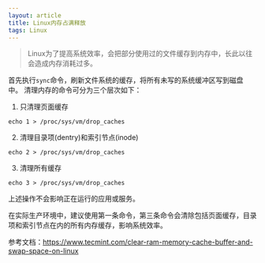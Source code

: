 ```yaml
---
layout: article
title: Linux内存占满释放
tags: Linux
---
```


> Linux为了提高系统效率，会把部分使用过的文件缓存到内存中，长此以往会造成内存消耗过多。

<!--more-->

首先执行`sync`命令，刷新文件系统的缓存，将所有未写的系统缓冲区写到磁盘中。
清理内存的命令可分为三个层次如下：
1. 只清理页面缓存
```shell
echo 1 > /proc/sys/vm/drop_caches
```
2. 清理目录项(dentry)和索引节点(inode)
```shell
echo 2 > /proc/sys/vm/drop_caches
```
3. 清理所有缓存
```shell
echo 3 > /proc/sys/vm/drop_caches
```

上述操作不会影响正在运行的应用或服务。

在实际生产环境中，建议使用第一条命令，第三条命令会清除包括页面缓存，目录项和索引节点在内的所有内存缓存，影响系统效率。



参考文档：<https://www.tecmint.com/clear-ram-memory-cache-buffer-and-swap-space-on-linux>